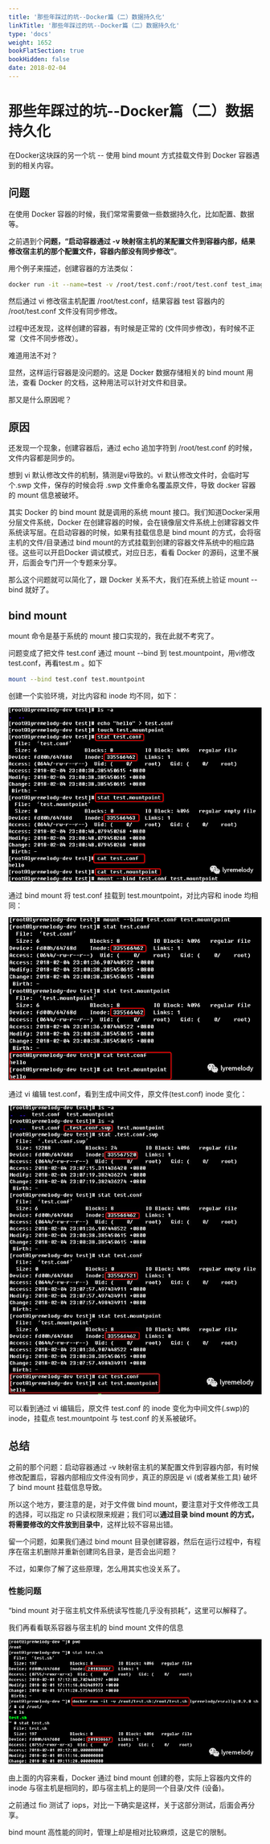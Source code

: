 ```yaml
---
title: '那些年踩过的坑--Docker篇（二）数据持久化'
linkTitle: '那些年踩过的坑--Docker篇（二）数据持久化'
type: 'docs'
weight: 1652
bookFlatSection: true
bookHidden: false
date: 2018-02-04
---
```

# 那些年踩过的坑--Docker篇（二）数据持久化

在Docker这块踩的另一个坑 -- 使用 bind mount 方式挂载文件到 Docker 容器遇到的相关内容。

## **问题**

在使用 Docker 容器的时候，我们常常需要做一些数据持久化，比如配置、数据等。

之前遇到个**问题，“启动容器通过 -v 映射宿主机的某配置文件到容器内部，结果修改宿主机的那个配置文件，容器内部没有同步修改”**。

用个例子来描述，创建容器的方法类似：

```bash
docker run -it --name=test -v /root/test.conf:/root/test.conf test_images:1.0
```

然后通过 vi 修改宿主机配置 /root/test.conf，结果容器 test 容器内的 /root/test.conf 文件没有同步修改。

过程中还发现，这样创建的容器，有时候是正常的 (文件同步修改)，有时候不正常（文件不同步修改）。

难道用法不对？

显然，这样运行容器是没问题的。这是 Docker 数据存储相关的 bind mount 用法，查看 Docker 的文档，这种用法可以针对文件和目录。

那又是什么原因呢？

## **原因**

还发现一个现象，创建容器后，通过 echo 追加字符到 /root/test.conf 的时候，文件内容都是同步的。

想到 vi 默认修改文件的机制，猜测是vi导致的。vi 默认修改文件时，会临时写个.swp 文件，保存的时候会将 .swp 文件重命名覆盖原文件，导致 docker 容器的 mount 信息被破坏。

其实 Docker 的 bind mount 就是调用的系统 mount 接口。我们知道Docker采用分层文件系统，Docker 在创建容器的时候，会在镜像层文件系统上创建容器文件系统读写层。在启动容器的时候，如果有挂载信息是 bind mount 的方式，会将宿主机的文件/目录通过 bind mount的方式挂载到创建的容器文件系统中的相应路径。这些可以开启Docker 调试模式，对应日志，看看 Docker 的源码，这里不展开，后面会专门开一个专题来分享。

那么这个问题就可以简化了，跟 Docker 关系不大，我们在系统上验证 mount --bind 就好了。

## **bind mount**

mount 命令是基于系统的 mount 接口实现的，我在此就不考究了。

问题变成了把文件 test.conf 通过 mount --bind 到 test.mountpoint，用vi修改 test.conf，再看test.m 。如下

```bash
mount --bind test.conf test.mountpoint
```

创建一个实验环境，对比内容和 inode 均不同，如下：

<div align=center><img src="./images/docker-practice-20180204-01.png"></div>

通过 bind mount 将 test.conf 挂载到 test.mountpoint，对比内容和 inode 均相同：

<div align=center><img src="./images/docker-practice-20180204-02.png"></div>

通过 vi 编辑 test.conf，看到生成中间文件，原文件\(test.conf\) inode 变化：

<div align=center><img src="./images/docker-practice-20180204-03.png"></div>

可以看到通过 vi 编辑后，原文件 test.conf 的 inode 变化为中间文件\(.swp\)的inode，挂载点 test.mountpoint 与 test.conf 的关系被破坏。

## **总结**

之前的那个问题：启动容器通过 -v 映射宿主机的某配置文件到容器内部，有时候修改配置后，容器内部相应文件没有同步，真正的原因是 vi (或者某些工具) 破坏了 bind mount 挂载信息导致。

所以这个地方，要注意的是，对于文件做 bind mount，要注意对于文件修改工具的选择，可以指定 ro 只读权限来规避；我们可以**通过目录 bind mount 的方式，将需要修改的文件放到目录中**，这样比较不容易出错。

留一个问题，如果我们通过 bind mount 目录创建容器，然后在运行过程中，有程序在宿主机删除并重新创建同名目录，是否会出问题？

不过，如果你了解了这些原理，怎么用其实也没关系了。

### **性能问题**

“bind mount 对于宿主机文件系统读写性能几乎没有损耗”，这里可以解释了。

我们再看看联系容器与宿主机的 bind mount 文件的信息

<div align=center><img src="./images/docker-practice-20180204-04.png"></div>

由上面的内容来看，Docker 通过 bind mount 创建的卷，实际上容器内文件的 inode 与宿主机是相同的，即与宿主机上的是同一个目录/文件 (设备)。

之前通过 fio 测试了 iops，对比一下确实是这样，关于这部分测试，后面会再分享。

bind mount 高性能的同时，管理上却是相对比较麻烦，这是它的限制。
